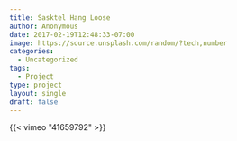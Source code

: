 ```yaml
---
title: Sasktel Hang Loose
author: Anonymous
date: 2017-02-19T12:48:33-07:00
image: https://source.unsplash.com/random/?tech,number
categories:
  - Uncategorized
tags:
  - Project
type: project
layout: single
draft: false
---
```


{{< vimeo "41659792" >}}
